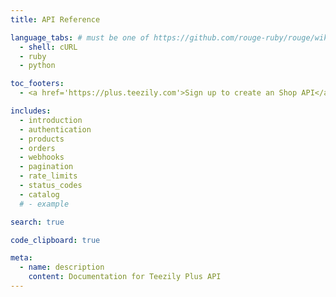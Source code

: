 ```yaml
---
title: API Reference

language_tabs: # must be one of https://github.com/rouge-ruby/rouge/wiki/List-of-supported-languages-and-lexers
  - shell: cURL
  - ruby
  - python

toc_footers:
  - <a href='https://plus.teezily.com'>Sign up to create an Shop API</a>

includes:
  - introduction
  - authentication
  - products
  - orders
  - webhooks
  - pagination
  - rate_limits
  - status_codes
  - catalog
  # - example

search: true

code_clipboard: true

meta:
  - name: description
    content: Documentation for Teezily Plus API
---
```

